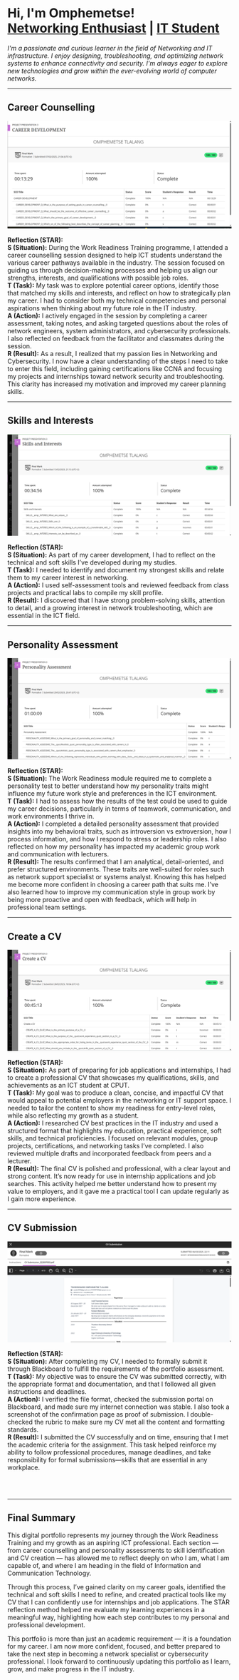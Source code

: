 <h1>Hi, I'm Omphemetse!<br/>
<a href="https://github.com/YOUR_GITHUB_USERNAME">Networking Enthusiast</a> | <a href="https://linkedin.com/in/YOUR_LINKEDIN_PROFILE">IT Student</a></h1>

<p><i>I'm a passionate and curious learner in the field of Networking and IT infrastructure. I enjoy designing, troubleshooting, and optimizing network systems to enhance connectivity and security. I'm always eager to explore new technologies and grow within the ever-evolving world of computer networks.</i></p>

---

##  Career Counselling
![Career Counselling](Career%20Development.png)

**Reflection (STAR):**  
**S (Situation):** During the Work Readiness Training programme, I attended a career counselling session designed to help ICT students understand the various career pathways available in the industry. The session focused on guiding us through decision-making processes and helping us align our strengths, interests, and qualifications with possible job roles.  
**T (Task):** My task was to explore potential career options, identify those that matched my skills and interests, and reflect on how to strategically plan my career. I had to consider both my technical competencies and personal aspirations when thinking about my future role in the IT industry.  
**A (Action):** I actively engaged in the session by completing a career assessment, taking notes, and asking targeted questions about the roles of network engineers, system administrators, and cybersecurity professionals. I also reflected on feedback from the facilitator and classmates during the session.  
**R (Result):** As a result, I realized that my passion lies in Networking and Cybersecurity. I now have a clear understanding of the steps I need to take to enter this field, including gaining certifications like CCNA and focusing my projects and internships toward network security and troubleshooting. This clarity has increased my motivation and improved my career planning skills.

---

##  Skills and Interests
![Skills and Interests](Skills%20and%20Interests.png)

**Reflection (STAR):**  
**S (Situation):** As part of my career development, I had to reflect on the technical and soft skills I’ve developed during my studies.  
**T (Task):** I needed to identify and document my strongest skills and relate them to my career interest in networking.  
**A (Action):** I used self-assessment tools and reviewed feedback from class projects and practical labs to compile my skill profile.  
**R (Result):** I discovered that I have strong problem-solving skills, attention to detail, and a growing interest in network troubleshooting, which are essential in the ICT field.

---

##  Personality Assessment
![Personality Assessment](Personality%20Assessment.png)

**Reflection (STAR):**  
**S (Situation):** The Work Readiness module required me to complete a personality test to better understand how my personality traits might influence my future work style and preferences in the ICT environment.  
**T (Task):** I had to assess how the results of the test could be used to guide my career decisions, particularly in terms of teamwork, communication, and work environments I thrive in.  
**A (Action):** I completed a detailed personality assessment that provided insights into my behavioral traits, such as introversion vs extroversion, how I process information, and how I respond to stress or leadership roles. I also reflected on how my personality has impacted my academic group work and communication with lecturers.  
**R (Result):** The results confirmed that I am analytical, detail-oriented, and prefer structured environments. These traits are well-suited for roles such as network support specialist or systems analyst. Knowing this has helped me become more confident in choosing a career path that suits me. I’ve also learned how to improve my communication style in group work by being more proactive and open with feedback, which will help in professional team settings.

---

##  Create a CV
![Create a CV](Create%20a%20CV.png)

**Reflection (STAR):**  
**S (Situation):** As part of preparing for job applications and internships, I had to create a professional CV that showcases my qualifications, skills, and achievements as an ICT student at CPUT.  
**T (Task):** My goal was to produce a clean, concise, and impactful CV that would appeal to potential employers in the networking or IT support space. I needed to tailor the content to show my readiness for entry-level roles, while also reflecting my growth as a student.  
**A (Action):** I researched CV best practices in the IT industry and used a structured format that highlights my education, practical experience, soft skills, and technical proficiencies. I focused on relevant modules, group projects, certifications, and networking tasks I’ve completed. I also reviewed multiple drafts and incorporated feedback from peers and a lecturer.  
**R (Result):** The final CV is polished and professional, with a clear layout and strong content. It’s now ready for use in internship applications and job searches. This activity helped me better understand how to present my value to employers, and it gave me a practical tool I can update regularly as I gain more experience.

---

##  CV Submission
![CV Submission](CV%20Submission.png)

**Reflection (STAR):**  
**S (Situation):** After completing my CV, I needed to formally submit it through Blackboard to fulfill the requirements of the portfolio assessment.  
**T (Task):** My objective was to ensure the CV was submitted correctly, with the appropriate format and documentation, and that I followed all given instructions and deadlines.  
**A (Action):** I verified the file format, checked the submission portal on Blackboard, and made sure my internet connection was stable. I also took a screenshot of the confirmation page as proof of submission. I double-checked the rubric to make sure my CV met all the content and formatting standards.  
**R (Result):** I submitted the CV successfully and on time, ensuring that I met the academic criteria for the assignment. This task helped reinforce my ability to follow professional procedures, manage deadlines, and take responsibility for formal submissions—skills that are essential in any workplace.

<br/><br/>

---

## Final Summary

This digital portfolio represents my journey through the Work Readiness Training and my growth as an aspiring ICT professional. Each section — from career counselling and personality assessments to skill identification and CV creation — has allowed me to reflect deeply on who I am, what I am capable of, and where I am heading in the field of Information and Communication Technology.

Through this process, I’ve gained clarity on my career goals, identified the technical and soft skills I need to refine, and created practical tools like my CV that I can confidently use for internships and job applications. The STAR reflection method helped me evaluate my learning experiences in a meaningful way, highlighting how each step contributes to my personal and professional development.

This portfolio is more than just an academic requirement — it is a foundation for my career. I am now more confident, focused, and better prepared to take the next step in becoming a network specialist or cybersecurity professional. I look forward to continuously updating this portfolio as I learn, grow, and make progress in the IT industry.

